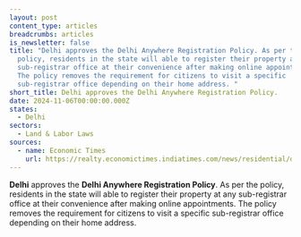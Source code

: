 ```yaml
---
layout: post
content_type: articles
breadcrumbs: articles
is_newsletter: false
title: "Delhi approves the Delhi Anywhere Registration Policy. As per the
  policy, residents in the state will able to register their property at any
  sub-registrar office at their convenience after making online appointments.
  The policy removes the requirement for citizens to visit a specific
  sub-registrar office depending on their home address. "
short_title: Delhi approves the Delhi Anywhere Registration Policy.
date: 2024-11-06T00:00:00.000Z
states:
  - Delhi
sectors:
  - Land & Labor Laws
sources:
  - name: Economic Times
    url: https://realty.economictimes.indiatimes.com/news/residential/delhi-cm-approves-anywhere-registration-policy-for-property-registration/114777118
---
```

**Delhi** approves the **Delhi Anywhere Registration Policy**. As per the policy, residents in the state will able to register their property at any sub-registrar office at their convenience after making online appointments. The policy removes the requirement for citizens to visit a specific sub-registrar office depending on their home address.
